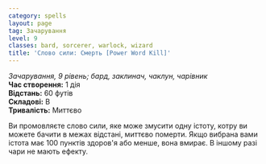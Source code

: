 ```yaml
---
category: spells
layout: page
tag: Зачарування
level: 9
classes: bard, sorcerer, warlock, wizard
title: 'Слово сили: Смерть [Power Word Kill]'
---
```


_Зачарування, 9 рівень; бард, заклинач, чаклун, чарівник_    
**Час створення:** 1 дія    
**Відстань:** 60 футів    
**Складові:** В    
**Тривалість:** Миттєво    

Ви промовляєте слово сили, яке може змусити одну істоту, котру ви можете бачити в межах відстані, миттєво померти. Якщо вибрана вами істота має 100 пунктів здоров'я або менше, вона вмирає. В іншому разі чари не мають ефекту.

